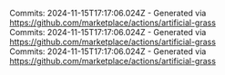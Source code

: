 Commits: 2024-11-15T17:17:06.024Z - Generated via https://github.com/marketplace/actions/artificial-grass
<br>
Commits: 2024-11-15T17:17:06.024Z - Generated via https://github.com/marketplace/actions/artificial-grass
<br>
Commits: 2024-11-15T17:17:06.024Z - Generated via https://github.com/marketplace/actions/artificial-grass
<br>
